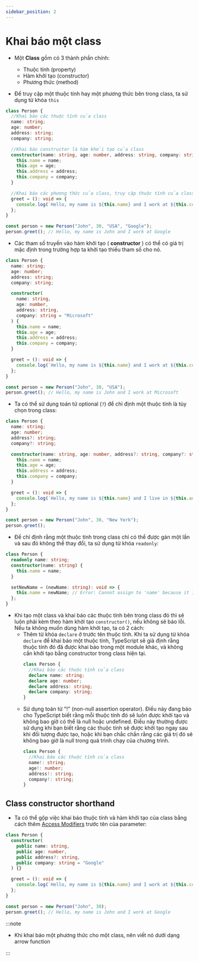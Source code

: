 ```yaml
---
sidebar_position: 2
---
```


# Khai báo một class

- Một **Class** gồm có 3 thành phần chính:

  - Thuộc tính (property)
  - Hàm khởi tạo (constructor)
  - Phương thức (method)

- Để truy cập một thuộc tính hay một phương thức bên trong class, ta sử dụng từ khóa `this`

```ts
class Person {
  //Khai báo các thuộc tính của class
  name: string;
  age: number;
  address: string;
  company: string;

  //Khai báo constructor là hàm khởi tạo của class
  constructor(name: string, age: number, address: string, company: string) {
    this.name = name;
    this.age = age;
    this.address = address;
    this.company = company;
  }

  //Khai báo các phương thức của class, truy cập thuộc tính của class bằng từ khóa this
  greet = (): void => {
    console.log(`Hello, my name is ${this.name} and I work at ${this.company}`);
  };
}

const person = new Person("John", 30, "USA", "Google");
person.greet(); // Hello, my name is John and I work at Google
```

- Các tham số truyền vào hàm khởi tạo ( **constructor** ) có thể có giá trị mặc định trong trường hợp ta khởi tạo thiếu tham số cho nó.

```ts
class Person {
  name: string;
  age: number;
  address: string;
  company: string;

  constructor(
    name: string,
    age: number,
    address: string,
    company: string = "Microsoft"
  ) {
    this.name = name;
    this.age = age;
    this.address = address;
    this.company = company;
  }

  greet = (): void => {
    console.log(`Hello, my name is ${this.name} and I work at ${this.company}`);
  };
}

const person = new Person("John", 30, "USA");
person.greet(); // Hello, my name is John and I work at Microsoft
```

- Ta có thể sử dụng toán tử optional (`?`) để chỉ định một thuộc tính là tùy chọn trong class:

```ts
class Person {
  name: string;
  age: number;
  address?: string;
  company?: string;

  constructor(name: string, age: number, address?: string, company?: string) {
    this.name = name;
    this.age = age;
    this.address = address;
    this.company = company;
  }

  greet = (): void => {
    console.log(`Hello, my name is ${this.name} and I live in ${this.address}`);
  };
}

const person = new Person("John", 30, "New York");
person.greet();
```

- Để chỉ định rằng một thuộc tính trong class chỉ có thể được gán một lần và sau đó không thể thay đổi, ta sử dụng từ khóa `readonly`:

```ts
class Person {
  readonly name: string;
  constructor(name: string) {
    this.name = name;
  }

  setNewName = (newName: string): void => {
    this.name = newName; // Error: Cannot assign to 'name' because it is a read-only property.
  };
}
```

- Khi tạo một class và khai báo các thuộc tính bên trong class đó thì sẽ luôn phải kèm theo hàm khởi tạo `constructor()`, nếu không sẽ báo lỗi. Nếu ta không muốn dùng hàm khởi tạo, ta có 2 cách:
  - Thêm từ khóa `declare` ở trước tên thuộc tính. Khi ta sử dụng từ khóa `declare` để khai báo một thuộc tính, TypeScript sẽ giả định rằng thuộc tính đó đã được khai báo trong một module khác, và không cần khởi tạo bằng constructor trong class hiện tại.
    ```ts
    class Person {
      //Khai báo các thuộc tính của class
      declare name: string;
      declare age: number;
      declare address: string;
      declare company: string;
    }
    ```
  - Sử dụng toán tử "!" (non-null assertion operator). Điều này đang báo cho TypeScript biết rằng mỗi thuộc tính đó sẽ luôn được khởi tạo và không bao giờ có thể là null hoặc undefined. Điều này thường được sử dụng khi bạn biết rằng các thuộc tính sẽ được khởi tạo ngay sau khi đối tượng được tạo, hoặc khi bạn chắc chắn rằng các giá trị đó sẽ không bao giờ là null trong quá trình chạy của chương trình.
    ```ts
    class Person {
      //Khai báo các thuộc tính của class
      name!: string;
      age!: number;
      address!: string;
      company!: string;
    }
    ```

## Class constructor shorthand

- Ta có thể gộp việc khai báo thuộc tính và hàm khởi tạo của class bằng cách thêm [Access Modifiers](./access-modifiers) trước tên của parameter:

```ts
class Person {
  constructor(
    public name: string,
    public age: number,
    public address?: string,
    public company: string = "Google"
  ) {}

  greet = (): void => {
    console.log(`Hello, my name is ${this.name} and I work at ${this.company}`);
  };
}

const person = new Person("John", 30);
person.greet(); // Hello, my name is John and I work at Google
```

:::note

- Khi khai báo một phương thức cho một class, nên viết nó dưới dạng arrow function

:::
